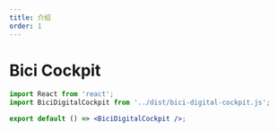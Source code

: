 ```yaml
---
title: 介绍
order: 1
---
```


# Bici Cockpit

```jsx
import React from 'react';
import BiciDigitalCockpit from '../dist/bici-digital-cockpit.js';

export default () => <BiciDigitalCockpit />;
```
